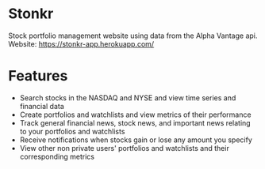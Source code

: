 # Stonkr
Stock portfolio management website using data from the Alpha Vantage api. 
Website: https://stonkr-app.herokuapp.com/

# Features
- Search stocks in the NASDAQ and NYSE and view time series and financial data
- Create portfolios and watchlists and view metrics of their performance
- Track general financial news, stock news, and important news relating to your portfolios and watchlists
- Receive notifications when stocks gain or lose any amount you specify
- View other non private users' portfolios and watchlists and their corresponding metrics
